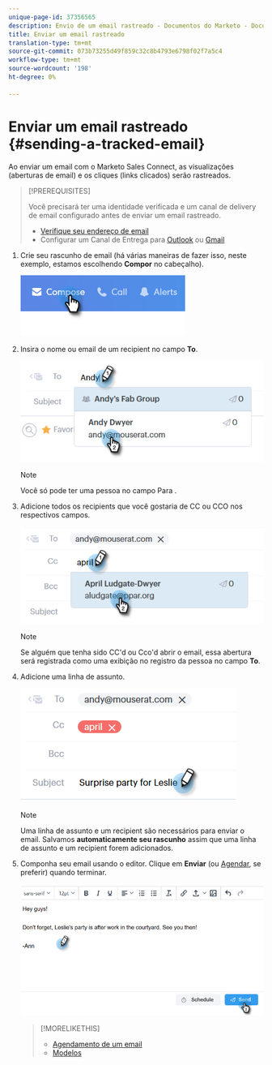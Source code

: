 ```yaml
---
unique-page-id: 37356565
description: Envio de um email rastreado - Documentos do Marketo - Documentação do produto
title: Enviar um email rastreado
translation-type: tm+mt
source-git-commit: 073b73255d49f859c32c8b4793e6798f02f7a5c4
workflow-type: tm+mt
source-wordcount: '198'
ht-degree: 0%

---
```



# Enviar um email rastreado {#sending-a-tracked-email}

Ao enviar um email com o Marketo Sales Connect, as visualizações (aberturas de email) e os cliques (links clicados) serão rastreados.

>[!PREREQUISITES]
>
>Você precisará ter uma identidade verificada e um canal de delivery de email configurado antes de enviar um email rastreado.
>
>* [Verifique seu endereço de email](/help/marketo/product-docs/marketo-sales-connect/getting-started/email-settings/verify-your-email.md)
>* Configurar um Canal de Entrega para [Outlook](/help/marketo/product-docs/marketo-sales-connect/email-plugins/msc-for-outlook/email-connection-for-outlook-users.md) ou [Gmail](/help/marketo/product-docs/marketo-sales-connect/email-plugins/gmail/email-connection-for-gmail-users.md)


1. Crie seu rascunho de email (há várias maneiras de fazer isso, neste exemplo, estamos escolhendo **Compor** no cabeçalho).

   ![](assets/one.png)

1. Insira o nome ou email de um recipient no campo **To**.

   ![](assets/two.png)

   >[!NOTE]
   >
   >Você só pode ter uma pessoa no campo Para .

1. Adicione todos os recipients que você gostaria de CC ou CCO nos respectivos campos.

   ![](assets/three.png)

   >[!NOTE]
   >
   >Se alguém que tenha sido CC&#39;d ou Cco&#39;d abrir o email, essa abertura será registrada como uma exibição no registro da pessoa no campo **To**.

1. Adicione uma linha de assunto.

   ![](assets/four.png)

   >[!NOTE]
   >
   >Uma linha de assunto e um recipient são necessários para enviar o email. Salvamos **automaticamente seu rascunho** assim que uma linha de assunto e um recipient forem adicionados.

1. Componha seu email usando o editor. Clique em **Enviar** (ou [Agendar](/help/marketo/product-docs/marketo-sales-connect/email/using-the-compose-window/scheduling-an-email.md), se preferir) quando terminar.

   ![](assets/five.png)

   >[!MORELIKETHIS]
   >
   >* [Agendamento de um email](/help/marketo/product-docs/marketo-sales-connect/email/using-the-compose-window/scheduling-an-email.md)
   >* [Modelos](/help/marketo/product-docs/marketo-sales-connect/templates/create-a-new-template.md)

